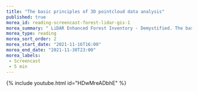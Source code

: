 ```yaml
---
title: "The basic principles of 3D pointcloud data analysis"
published: true
morea_id: reading-screencast-forest-lidar-gis-1
morea_summary: " LiDAR Enhanced Forest Inventory - Demystified. The basic principles of 3D pointcloud data analysis in the forest"
morea_type: reading
morea_sort_order: 2
morea_start_date: "2021-11-16T16:00"
morea_end_date: "2021-11-30T23:00"
morea_labels:
 - Screencast
 - 5 min
---
```


{% include youtube.html id="HDwMreADbhE" %}
